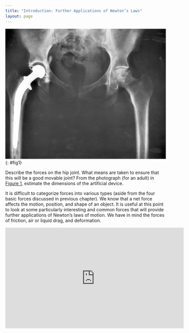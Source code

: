 ```yaml
---
title: "Introduction: Further Applications of Newton’s Laws"
layout: page
---
```


![An x-ray image of a person&#x2019;s hips. The right hip joint (on the left in the photograph) has been replaced. A metal prosthesis is cemented in the top of the right femur and the head of the femur has been replaced by the rounded head of the prosthesis. A white plastic cup is cemented into the acetabulum to complete the two surfaces of the artificial ball and socket joint.](../resources/Figure_05_00_01.jpg "Total hip replacement surgery has become a common procedure. The head (or ball) of the patient&#x2019;s femur fits into a cup that has a hard plastic-like inner lining. (credit: National Institutes of Health, via Wikimedia Commons)")
{: #fig1}

Describe the forces on the hip joint. What means are taken to ensure that this
will be a good movable joint? From the photograph (for an adult)
in [Figure 1](#fig1), estimate the dimensions of the artificial device.

It is difficult to categorize forces into various types (aside from the four
basic forces discussed in previous chapter). We know that a net force affects
the motion, position, and shape of an object. It is useful at this point to look
at some particularly interesting and common forces that will provide further
applications of Newton’s laws of motion. We have in mind the forces of friction,
air or liquid drag, and deformation.

<div class="note" data-label="Video" markdown="1">
<iframe width="560" height="315" src="https://www.youtube.com/embed/kbZGcfF9UfA" frameborder="0" allow="accelerometer; autoplay; clipboard-write; encrypted-media; gyroscope; picture-in-picture" allowfullscreen></iframe>
</div>
